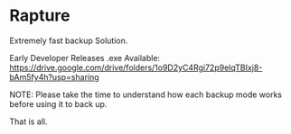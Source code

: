 # Rapture
Extremely fast backup Solution.

Early Developer Releases .exe Available:
https://drive.google.com/drive/folders/1o9D2yC4Rgi72p9elqTBIxj8-bAm5fy4h?usp=sharing

NOTE:
Please take the time to understand how each backup mode works before using it to back up.

That is all.
